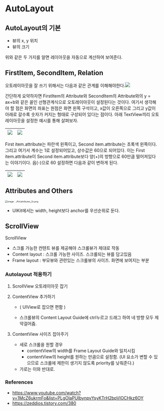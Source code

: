 # AutoLayout

## AutoLayout의 기본

- 뷰의 x, y 위치
- 뷰의 크기

위와 같은 두 가지를 알면 레이아웃을 자동으로 계산하여 보여준다.



## FirstItem, SecondItem, Relation

오토레이아웃을 잘 쓰기 위해서는 다음과 같은 관계를 이해해야한다.![](https://images.velog.io/images/dmsgk/post/b150f3da-279b-4045-aa10-35c117a782b6/img1.daumcdn.png)

간단하게 요약하자면 FirstItem의 Attribute와 SecondItem의 Attribute와의 y = ax+b와 같은 꼴인 선형관계식으로 오토레이아웃이 설정된다는 것이다. 여기서 생각해야 할 점은 화면의 좌표는 원점은 화면 왼쪽 구석이고, x값이 오른쪽으로 그리고 y값이 아래로 갈수록 숫자가 커지는 형태로 구성되어 있다는 점이다. 아래 TextView끼리 오토레이아웃을 설정한 예시를 통해 살펴보자. 

| ![](https://images.velog.io/images/dmsgk/post/084f0382-956c-4def-a1d2-487918373053/%E1%84%89%E1%85%B3%E1%84%8F%E1%85%B3%E1%84%85%E1%85%B5%E1%86%AB%E1%84%89%E1%85%A3%E1%86%BA%202021-05-27%20%E1%84%8B%E1%85%A9%E1%84%92%E1%85%AE%209.22.59.png) | ![](https://images.velog.io/images/dmsgk/post/0047bcb8-a8c1-4928-8a76-d231fc546120/%E1%84%89%E1%85%B3%E1%84%8F%E1%85%B3%E1%84%85%E1%85%B5%E1%86%AB%E1%84%89%E1%85%A3%E1%86%BA%202021-05-27%20%E1%84%8B%E1%85%A9%E1%84%92%E1%85%AE%209.21.09.png) |
| ------------------------------------------------------------ | ------------------------------------------------------------ |

 First item.attribute는 파란색 왼쪽이고, Second item.attribute는 초록색 왼쪽이다. 그리고 여기서 계수는 1로 설정되어있고, 상수값은 60으로 되어있다. 이는  First item.attribute이 Second item.attribute보다 양(+)의 방향으로 60만큼 떨어져있다는 이야기이다. 음(-)으로 60 설정하면 다음과 같이 변하게 된다. 

| ![](https://images.velog.io/images/dmsgk/post/f8b21a18-9314-45e2-8053-455917f15e70/%E1%84%89%E1%85%B3%E1%84%8F%E1%85%B3%E1%84%85%E1%85%B5%E1%86%AB%E1%84%89%E1%85%A3%E1%86%BA%202021-05-27%20%E1%84%8B%E1%85%A9%E1%84%92%E1%85%AE%2010.04.18.png) | ![](https://images.velog.io/images/dmsgk/post/c8f63c6c-37ac-4b3d-9162-eed51bf40366/%E1%84%89%E1%85%B3%E1%84%8F%E1%85%B3%E1%84%85%E1%85%B5%E1%86%AB%E1%84%89%E1%85%A3%E1%86%BA%202021-05-27%20%E1%84%8B%E1%85%A9%E1%84%92%E1%85%AE%2010.09.32.png) |
| ------------------------------------------------------------ | ------------------------------------------------------------ |



## Attributes and Others

<img src="https://developer.apple.com/library/archive/documentation/UserExperience/Conceptual/AutolayoutPG/Art/attributes_2x.png" alt="image: ../Art/attributes_2x.png" style="zoom:50%;" />

- UIKit에서는 width, height보다 anchor를 우선순위로 둔다. 





## ScrollView 

ScrollView

- 스크롤 가능한 컨텐트 뷰를 제공해야 스크롤뷰가 제대로 작동
- Content layout : 스크롤 가능한 사이즈. 스크롤되는 뷰를 담고있음
- Frame layout : 부모뷰와 관련있는 스크롤뷰의 사이즈. 화면에 보여지는 부분

### Autolayout 적용하기

1. ScrollView 오토레이아웃 잡기

2. ContentView 추가하기 

   - ( UIView로 잡으면 편함 )

   - 스크롤뷰의 Content Layout Guide에 ctrl누르고 드래그 하여 네 방향 모두 제약걸어줌.

3. ContentView 사이즈 잡아주기

   - 세로 스크롤을 원할 경우 
     - contentView의 width를 Frame Layout Guide와 일치시킴
     - contentView의 height를 원하는 만큼으로 설정함. (UI 요소가 변할 수 있으므로 스크롤에 제한이 생기지 않도록 priority를 낮춰준다.)
   - 가로는 이와 반대로.



### References

- https://www.youtube.com/watch?v=1McZ6ukrmFo&list=PLgOlaPUIbynpvYsyKTrH2bpVlOCHkz6OY
- https://zeddios.tistory.com/380